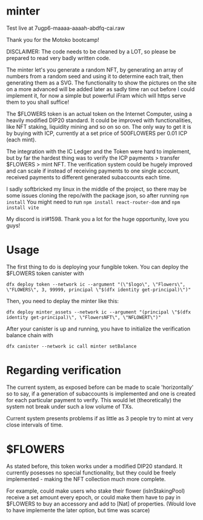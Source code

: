 # minter
Test live at 7ugp6-maaaa-aaaah-abdfq-cai.raw

Thank you for the Motoko bootcamp!

DISCLAIMER: The code needs to be cleaned by a LOT, so please be prepared to read very badly written code.

The minter let's you generate a random NFT, by generating an array of numbers from a random seed and using it to determine each trait, then generating them as a SVG. The functionality to show the pictures on the site on a more advanced will be added later as sadly time ran out before I could implement it, for now a simple but powerful iFram which will https serve them to you shall suffice!

The $FLOWERS token is an actual token on the Internet Computer, using a heavily modified DIP20 standard. It could be improved with functionalities, like NFT staking, liquidity mining and so on so on. The only way to get it is by buying with ICP, currently at a set price of 500FLOWERS per 0.01 ICP (each mint).

The integration with the IC Ledger and the Token were hard to implement, but by far the hardest thing was to verify the ICP payments > transfer $FLOWERS > mint NFT. The verification system could be hugely improved and can scale if instead of receiving payments to one single account, received payments to different generated subaccounts each time.



I sadly softbricked my linux in the middle of the project, so there may be some issues cloning the repo/with the package json, so after running 
```npm install```
You might need to run
```npm install react-router-dom```
and 
```npm install vite```

My discord is iri#1598.
Thank you a lot for the huge opportunity, love you guys!

# Usage

The first thing to do is deploying your fungible token.
You can deploy the $FLOWERS token canister with 

```dfx deploy token --network ic --argument "(\"$logo\", \"Flowers\", \"FLOWERS\", 3, 99999, principal \"$(dfx identity get-principal)\")"``` 

Then, you need to deplay the minter like this:

```dfx deploy minter_assets --network ic --argument "(principal \"$(dfx identity get-principal)\", \"FlowersNFT\", \"NFLOWERT\")"```

After your canister is up and running, you have to initialize the verification balance chain with

```dfx canister --network ic call minter setBalance```

# Regarding verification

The current system, as exposed before can be made to scale 'horizontally' so to say, if a generation of subaccounts is implemented and one is created for each particular payment to verify. This would let (theoretically) the system not break under such a low volume of TXs.

Current system presents problems if as little as 3 people try to mint at very close intervals of time.

# $FLOWERS

As stated before, this token works under a modified DIP20 standard. It currently posesses no special functionality, but they could be freely implemented - making the NFT collection much more complete.

For example, could make users who stake their flower (isInStakingPool) receive a set amount every epoch, or could make them have to pay in $FLOWERS to buy an accessory and add to [Nat] of properties. (Would love to have implemente the later option, but time was scarce)
